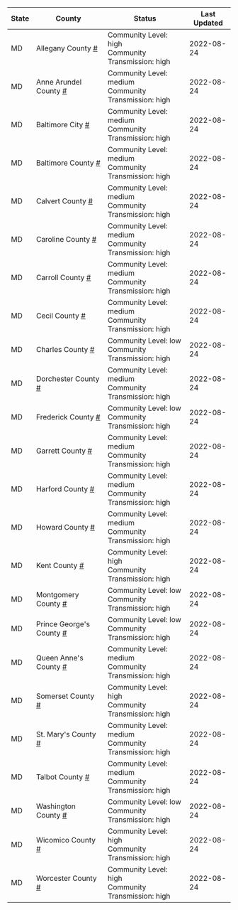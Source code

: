 State | County | Status | Last Updated
--- | --- | --- | --- 
MD | Allegany County <a href="#allegany_county">#</a> | <a name="allegany_county"></a>Community Level: high<br/>Community Transmission: high | 2022-08-24
MD | Anne Arundel County <a href="#anne_arundel_county">#</a> | <a name="anne_arundel_county"></a>Community Level: medium<br/>Community Transmission: high | 2022-08-24
MD | Baltimore City <a href="#baltimore_city">#</a> | <a name="baltimore_city"></a>Community Level: medium<br/>Community Transmission: high | 2022-08-24
MD | Baltimore County <a href="#baltimore_county">#</a> | <a name="baltimore_county"></a>Community Level: medium<br/>Community Transmission: high | 2022-08-24
MD | Calvert County <a href="#calvert_county">#</a> | <a name="calvert_county"></a>Community Level: medium<br/>Community Transmission: high | 2022-08-24
MD | Caroline County <a href="#caroline_county">#</a> | <a name="caroline_county"></a>Community Level: medium<br/>Community Transmission: high | 2022-08-24
MD | Carroll County <a href="#carroll_county">#</a> | <a name="carroll_county"></a>Community Level: medium<br/>Community Transmission: high | 2022-08-24
MD | Cecil County <a href="#cecil_county">#</a> | <a name="cecil_county"></a>Community Level: medium<br/>Community Transmission: high | 2022-08-24
MD | Charles County <a href="#charles_county">#</a> | <a name="charles_county"></a>Community Level: low<br/>Community Transmission: high | 2022-08-24
MD | Dorchester County <a href="#dorchester_county">#</a> | <a name="dorchester_county"></a>Community Level: medium<br/>Community Transmission: high | 2022-08-24
MD | Frederick County <a href="#frederick_county">#</a> | <a name="frederick_county"></a>Community Level: low<br/>Community Transmission: high | 2022-08-24
MD | Garrett County <a href="#garrett_county">#</a> | <a name="garrett_county"></a>Community Level: medium<br/>Community Transmission: high | 2022-08-24
MD | Harford County <a href="#harford_county">#</a> | <a name="harford_county"></a>Community Level: medium<br/>Community Transmission: high | 2022-08-24
MD | Howard County <a href="#howard_county">#</a> | <a name="howard_county"></a>Community Level: medium<br/>Community Transmission: high | 2022-08-24
MD | Kent County <a href="#kent_county">#</a> | <a name="kent_county"></a>Community Level: high<br/>Community Transmission: high | 2022-08-24
MD | Montgomery County <a href="#montgomery_county">#</a> | <a name="montgomery_county"></a>Community Level: low<br/>Community Transmission: high | 2022-08-24
MD | Prince George's County <a href="#prince_george's_county">#</a> | <a name="prince_george's_county"></a>Community Level: low<br/>Community Transmission: high | 2022-08-24
MD | Queen Anne's County <a href="#queen_anne's_county">#</a> | <a name="queen_anne's_county"></a>Community Level: medium<br/>Community Transmission: high | 2022-08-24
MD | Somerset County <a href="#somerset_county">#</a> | <a name="somerset_county"></a>Community Level: high<br/>Community Transmission: high | 2022-08-24
MD | St. Mary's County <a href="#st._mary's_county">#</a> | <a name="st._mary's_county"></a>Community Level: medium<br/>Community Transmission: high | 2022-08-24
MD | Talbot County <a href="#talbot_county">#</a> | <a name="talbot_county"></a>Community Level: medium<br/>Community Transmission: high | 2022-08-24
MD | Washington County <a href="#washington_county">#</a> | <a name="washington_county"></a>Community Level: low<br/>Community Transmission: high | 2022-08-24
MD | Wicomico County <a href="#wicomico_county">#</a> | <a name="wicomico_county"></a>Community Level: high<br/>Community Transmission: high | 2022-08-24
MD | Worcester County <a href="#worcester_county">#</a> | <a name="worcester_county"></a>Community Level: high<br/>Community Transmission: high | 2022-08-24

